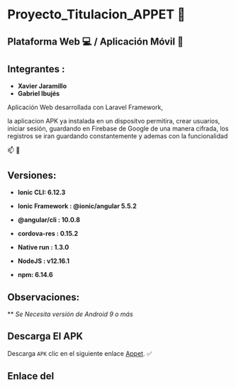 # Proyecto_Titulacion_APPET :dog:
## Plataforma Web :computer: / Aplicación Móvil :iphone:

## Integrantes : 
* **Xavier Jaramillo** 
* **Gabriel Ibujés** 

Aplicación Web desarrollada con Laravel Framework, 

la aplicacion APK ya instalada en un dispositvo permitira, crear usuarios, iniciar sesión,  guardando en Firebase de Google de una manera cifrada, los registros se iran guardando constantemente y ademas con la funcionalidad

:mailbox: :email:


## Versiones:

* **Ionic CLI: 6.12.3**
* **Ionic Framework : @ionic/angular 5.5.2**
* **@angular/cli : 10.0.8**

* **cordova-res : 0.15.2**
* **Native run : 1.3.0**
* **NodeJS : v12.16.1**
* **npm: 6.14.6**

## Observaciones:

** *Se Necesita versión de Android 9 o más*

## Descarga El APK

Descarga `APK` clic en el siguiente enlace [Appet](https://download1508.mediafire.com/zeuxee1vufmg/qhjpkr6sw7jzp02/app-debug.apk). :white_check_mark:

## Enlace del 
